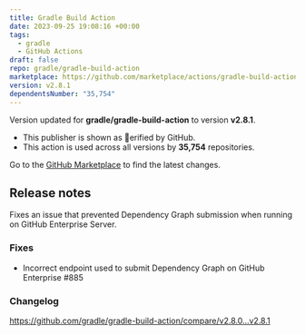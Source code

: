 ```yaml
---
title: Gradle Build Action
date: 2023-09-25 19:08:16 +00:00
tags:
  - gradle
  - GitHub Actions
draft: false
repo: gradle/gradle-build-action
marketplace: https://github.com/marketplace/actions/gradle-build-action
version: v2.8.1
dependentsNumber: "35,754"
---
```



Version updated for **gradle/gradle-build-action** to version **v2.8.1**.
- This publisher is shown as erified by GitHub.
- This action is used across all versions by **35,754** repositories.

Go to the [GitHub Marketplace](https://github.com/marketplace/actions/gradle-build-action) to find the latest changes.

## Release notes

Fixes an issue that prevented Dependency Graph submission when running on GitHub Enterprise Server.

### Fixes
- Incorrect endpoint used to submit Dependency Graph on GitHub Enterprise #885

### Changelog
https://github.com/gradle/gradle-build-action/compare/v2.8.0...v2.8.1

